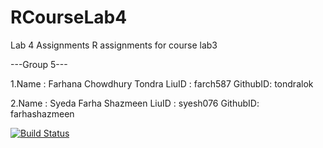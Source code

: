 # RCourseLab4
Lab 4 Assignments
R assignments for course lab3

---Group 5---

1.Name : Farhana Chowdhury Tondra
LiuID : farch587
GithubID: tondralok

2.Name : Syeda Farha Shazmeen
LiuID : syesh076
GithubID: farhashazmeen

[![Build Status](https://travis-ci.org/tondralok/RCourseLab4.svg?branch=master)](https://travis-ci.org/tondralok/RCourseLab4)
